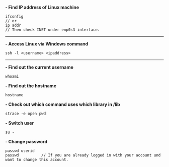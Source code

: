 **- Find IP address of Linux machine**
```
ifconfig
// or
ip addr
// Then check INET under enp0s3 interface. 
```
---
**- Access Linux via Windows command**
```
ssh -l <username> <ipaddress>
```
---
**- Find out the current username**
```
whoami
```
**- Find out the hostname**
```
hostname
```
**- Check out which command uses which library in /lib**
```
strace -e open pwd
```
**- Switch user**
```
su -
```
**- Change password**
```
passwd userid
passwd          // If you are already logged in with your account und want to change this account.
```

